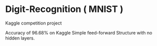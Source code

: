 # Digit-Recognition ( MNIST )

Kaggle competition project 

Accuracy of 96.68% on Kaggle
Simple feed-forward Structure with no hidden layers.
